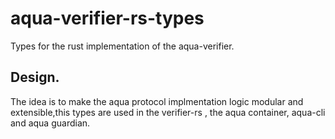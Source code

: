 # aqua-verifier-rs-types
Types for the rust implementation of the aqua-verifier.


## Design. 
The idea is to make the aqua protocol implmentation logic modular and extensible,this types are used in the verifier-rs , the aqua container, aqua-cli and aqua guardian.
